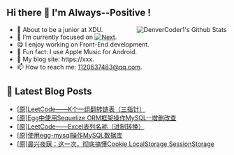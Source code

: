 ## Hi there 👋 I'm Always--Positive !
<div>
  <img alt="DenverCoder1's Github Stats" src="https://denvercoder1-github-readme-stats.vercel.app/api?username=qq1120637483&show_icons=true&count_private=true&theme=react&hide_border=true&hide_title=true&bg_color=1F222E&title_color=F85D7F&icon_color=F8D866" align= "right" />

- 🎒 About to be a junior at XDU. 
- 🔬 I’m currently focused on [![Next](https://img.shields.io/badge/-Next-brightgreen)](https://). 
- 😋 I enjoy working on Front-End development.
- 🎵 Fun fact: I use Apple Music for Android.
- 📝 My blog site: https://xxx.
- 📫 How to reach me:  1120637483@qq.com.
</div>  


## 📕 Latest Blog Posts

<!-- BLOG-POST-LIST:START -->
- [[原]LeetCode——K个一组翻转链表（三指针）](https://blog.csdn.net/sinat_41696687/article/details/121200674)
- [[原]Egg中使用Sequelize ORM框架操作MySQL--增删改查](https://blog.csdn.net/sinat_41696687/article/details/121187759)
- [[原]LeetCode——Excel表列名称（进制转换）](https://blog.csdn.net/sinat_41696687/article/details/121174048)
- [[原]使用egg-mysql操作MySQL数据库](https://blog.csdn.net/sinat_41696687/article/details/121155416)
- [[原]晨兴夜寐：这一次，彻底搞懂Cookie,LocalStorage,SessionStorage](https://blog.csdn.net/sinat_41696687/article/details/121134589)
<!-- BLOG-POST-LIST:END -->









